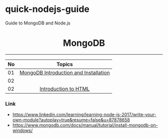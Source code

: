 # quick-nodejs-guide
Guide to MongoDB and Node.js 

<div align="center">
  <h1>MongoDB</h1>
</div>

<hr>

| No |                                                                       Topics                                                                        |
| ----- | :------------------------------------------------------------------------------: |
| 01    |[MongoDB Introduction and Installation](introinstallmongodb.md) |
| 02    |[](./02_html/html_01.md) |
| 02    |[Introduction to HTML](./02_html/html_01.md) |






### Link 
- https://www.linkedin.com/learning/learning-node-js-2017/write-your-own-module?autoplay=true&resume=false&u=87878658
- https://www.mongodb.com/docs/manual/tutorial/install-mongodb-on-windows/

